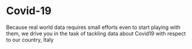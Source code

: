 # Covid-19
Because real world data requires small efforts even to start playing with them, we drive you in the task of tackling data about Covid19 with respect to our country, Italy
